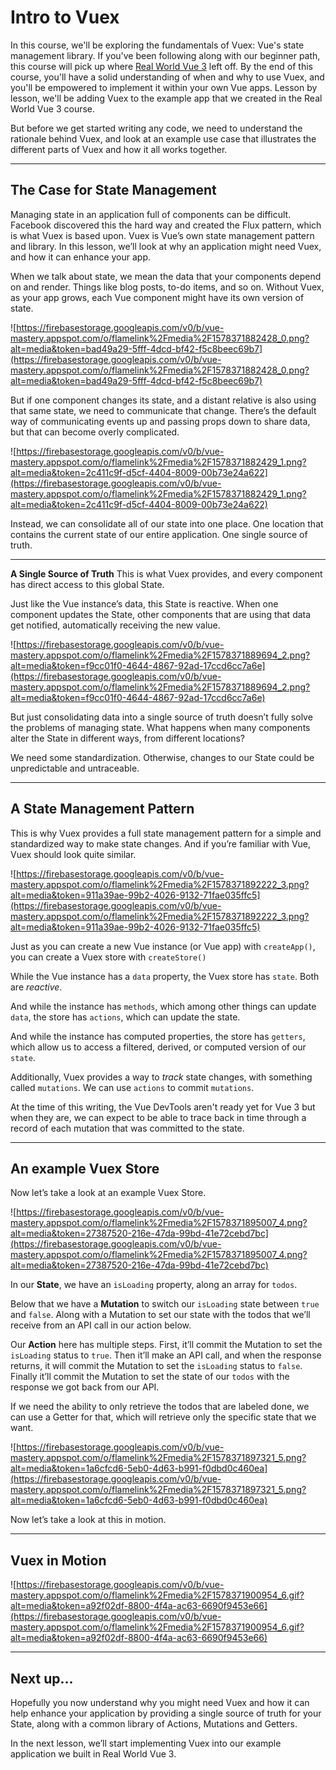 # Intro to Vuex

In this course, we'll be exploring the fundamentals of Vuex: Vue's state management library. If you've been following along with our beginner path, this course will pick up where [Real World Vue 3](https://www.vuemastery.com/courses/real-world-vue3/rwv3-orientation) left off. By the end of this course, you'll have a solid understanding of when and why to use Vuex, and you'll be empowered to implement it within your own Vue apps. Lesson by lesson, we'll be adding Vuex to the example app that we created in the Real World Vue 3 course. 

But before we get started writing any code, we need to understand the rationale behind Vuex, and look at an example use case that illustrates the different parts of Vuex and how it all works together. 

---

## **The Case for State Management**

Managing state in an application full of components can be difficult. Facebook discovered this the hard way and created the Flux pattern, which is what Vuex is based upon. Vuex is Vue’s own state management pattern and library. In this lesson, we’ll look at why an application might need Vuex, and how it can enhance your app.

When we talk about state, we mean the data that your components depend on and render. Things like blog posts, to-do items, and so on. Without Vuex, as your app grows, each Vue component might have its own version of state.

![https://firebasestorage.googleapis.com/v0/b/vue-mastery.appspot.com/o/flamelink%2Fmedia%2F1578371882428_0.png?alt=media&token=bad49a29-5fff-4dcd-bf42-f5c8beec69b7](https://firebasestorage.googleapis.com/v0/b/vue-mastery.appspot.com/o/flamelink%2Fmedia%2F1578371882428_0.png?alt=media&token=bad49a29-5fff-4dcd-bf42-f5c8beec69b7)

But if one component changes its state, and a distant relative is also using that same state, we need to communicate that change. There’s the default way of communicating events up and passing props down to share data, but that can become overly complicated.

![https://firebasestorage.googleapis.com/v0/b/vue-mastery.appspot.com/o/flamelink%2Fmedia%2F1578371882429_1.png?alt=media&token=2c411c9f-d5cf-4404-8009-00b73e24a622](https://firebasestorage.googleapis.com/v0/b/vue-mastery.appspot.com/o/flamelink%2Fmedia%2F1578371882429_1.png?alt=media&token=2c411c9f-d5cf-4404-8009-00b73e24a622)

Instead, we can consolidate all of our state into one place. One location that contains the current state of our entire application. One single source of truth.

---

**A Single Source of Truth** This is what Vuex provides, and every component has direct access to this global State.

Just like the Vue instance’s data, this State is reactive. When one component updates the State, other components that are using that data get notified, automatically receiving the new value.

![https://firebasestorage.googleapis.com/v0/b/vue-mastery.appspot.com/o/flamelink%2Fmedia%2F1578371889694_2.png?alt=media&token=f9cc01f0-4644-4867-92ad-17ccd6cc7a6e](https://firebasestorage.googleapis.com/v0/b/vue-mastery.appspot.com/o/flamelink%2Fmedia%2F1578371889694_2.png?alt=media&token=f9cc01f0-4644-4867-92ad-17ccd6cc7a6e)

But just consolidating data into a single source of truth doesn’t fully solve the problems of managing state. What happens when many components alter the State in different ways, from different locations?

We need some standardization. Otherwise, changes to our State could be unpredictable and untraceable.

---

## **A State Management Pattern**

This is why Vuex provides a full state management pattern for a simple and standardized way to make state changes. And if you’re familiar with Vue, Vuex should look quite similar.

![https://firebasestorage.googleapis.com/v0/b/vue-mastery.appspot.com/o/flamelink%2Fmedia%2F1578371892222_3.png?alt=media&token=911a39ae-99b2-4026-9132-71fae035ffc5](https://firebasestorage.googleapis.com/v0/b/vue-mastery.appspot.com/o/flamelink%2Fmedia%2F1578371892222_3.png?alt=media&token=911a39ae-99b2-4026-9132-71fae035ffc5)

Just as you can create a new Vue instance (or Vue app) with `createApp()`, you can create a Vuex store with `createStore()`

While the Vue instance has a `data` property, the Vuex store has `state`. Both are *reactive*.

And while the instance has `methods`, which among other things can update `data`, the store has `actions`, which can update the state.

And while the instance has computed properties, the store has `getters`, which allow us to access a filtered, derived, or computed version of our `state`.

Additionally, Vuex provides a way to *track* state changes, with something called `mutations`. We can use `actions` to commit `mutations`. 

At the time of this writing, the Vue DevTools aren't ready yet for Vue 3 but when they are, we can expect to be able to trace back in time through a record of each mutation that was committed to the state.

---

## An example Vuex Store

Now let’s take a look at an example Vuex Store.

![https://firebasestorage.googleapis.com/v0/b/vue-mastery.appspot.com/o/flamelink%2Fmedia%2F1578371895007_4.png?alt=media&token=27387520-216e-47da-99bd-41e72cebd7bc](https://firebasestorage.googleapis.com/v0/b/vue-mastery.appspot.com/o/flamelink%2Fmedia%2F1578371895007_4.png?alt=media&token=27387520-216e-47da-99bd-41e72cebd7bc)

In our **State**, we have an `isLoading` property, along an array for `todos`.

Below that we have a **Mutation** to switch our `isLoading` state between `true` and `false`. Along with a Mutation to set our state with the todos that we’ll receive from an API call in our action below.

Our **Action** here has multiple steps. First, it’ll commit the Mutation to set the `isLoading` status to `true`. Then it’ll make an API call, and when the response returns, it will commit the Mutation to set the `isLoading` status to `false`. Finally it’ll commit the Mutation to set the state of our `todos` with the response we got back from our API.

If we need the ability to only retrieve the todos that are labeled done, we can use a Getter for that, which will retrieve only the specific state that we want.

![https://firebasestorage.googleapis.com/v0/b/vue-mastery.appspot.com/o/flamelink%2Fmedia%2F1578371897321_5.png?alt=media&token=1a6cfcd6-5eb0-4d63-b991-f0dbd0c460ea](https://firebasestorage.googleapis.com/v0/b/vue-mastery.appspot.com/o/flamelink%2Fmedia%2F1578371897321_5.png?alt=media&token=1a6cfcd6-5eb0-4d63-b991-f0dbd0c460ea)

Now let’s take a look at this in motion.

---

## **Vuex in Motion**

![https://firebasestorage.googleapis.com/v0/b/vue-mastery.appspot.com/o/flamelink%2Fmedia%2F1578371900954_6.gif?alt=media&token=a92f02df-8800-4f4a-ac63-6690f9453e66](https://firebasestorage.googleapis.com/v0/b/vue-mastery.appspot.com/o/flamelink%2Fmedia%2F1578371900954_6.gif?alt=media&token=a92f02df-8800-4f4a-ac63-6690f9453e66)

---

## Next up...

Hopefully you now understand why you might need Vuex and how it can help enhance your application by providing a single source of truth for your State, along with a common library of Actions, Mutations and Getters.

In the next lesson, we’ll start implementing Vuex into our example application we built in Real World Vue 3.
